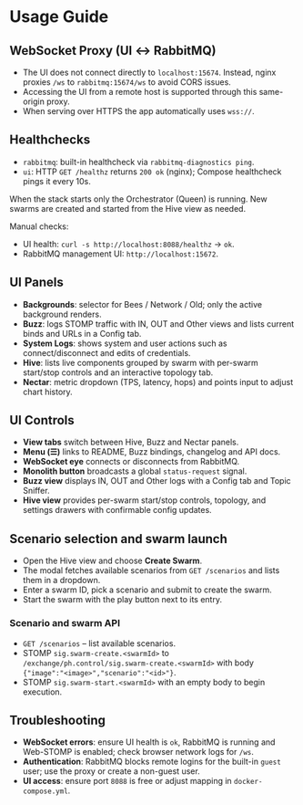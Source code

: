 # Usage Guide

## WebSocket Proxy (UI ↔ RabbitMQ)
- The UI does not connect directly to `localhost:15674`. Instead, nginx proxies `/ws` to `rabbitmq:15674/ws` to avoid CORS issues.
- Accessing the UI from a remote host is supported through this same-origin proxy.
- When serving over HTTPS the app automatically uses `wss://`.

## Healthchecks
- `rabbitmq`: built-in healthcheck via `rabbitmq-diagnostics ping`.
- `ui`: HTTP `GET /healthz` returns `200 ok` (nginx); Compose healthcheck pings it every 10s.

When the stack starts only the Orchestrator (Queen) is running. New swarms are created and started from the Hive view as needed.

Manual checks:
- UI health: `curl -s http://localhost:8088/healthz` → `ok`.
- RabbitMQ management UI: `http://localhost:15672`.

## UI Panels
- **Backgrounds**: selector for Bees / Network / Old; only the active background renders.
- **Buzz**: logs STOMP traffic with IN, OUT and Other views and lists current binds and URLs in a Config tab.
- **System Logs**: shows system and user actions such as connect/disconnect and edits of credentials.
- **Hive**: lists live components grouped by swarm with per-swarm start/stop controls and an interactive topology tab.
- **Nectar**: metric dropdown (TPS, latency, hops) and points input to adjust chart history.

## UI Controls
- **View tabs** switch between Hive, Buzz and Nectar panels.
- **Menu (☰)** links to README, Buzz bindings, changelog and API docs.
- **WebSocket eye** connects or disconnects from RabbitMQ.
- **Monolith button** broadcasts a global `status-request` signal.
- **Buzz view** displays IN, OUT and Other logs with a Config tab and Topic Sniffer.
- **Hive view** provides per-swarm start/stop controls, topology, and settings drawers with confirmable config updates.

## Scenario selection and swarm launch
- Open the Hive view and choose **Create Swarm**.
- The modal fetches available scenarios from `GET /scenarios` and lists them in a dropdown.
- Enter a swarm ID, pick a scenario and submit to create the swarm.
- Start the swarm with the play button next to its entry.

### Scenario and swarm API
- `GET /scenarios` – list available scenarios.
- STOMP `sig.swarm-create.<swarmId>` to `/exchange/ph.control/sig.swarm-create.<swarmId>` with body `{"image":"<image>","scenario":"<id>"}`.
- STOMP `sig.swarm-start.<swarmId>` with an empty body to begin execution.

## Troubleshooting
- **WebSocket errors**: ensure UI health is `ok`, RabbitMQ is running and Web-STOMP is enabled; check browser network logs for `/ws`.
- **Authentication**: RabbitMQ blocks remote logins for the built-in `guest` user; use the proxy or create a non-guest user.
- **UI access**: ensure port `8088` is free or adjust mapping in `docker-compose.yml`.
